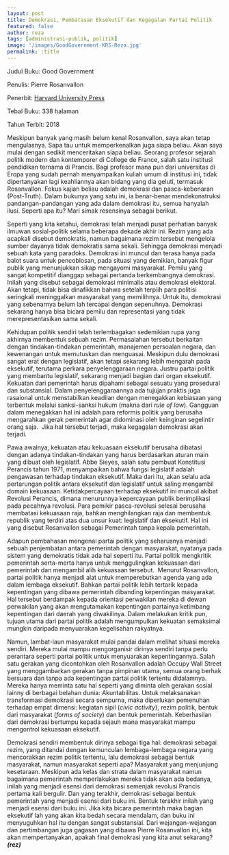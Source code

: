 ```yaml
---
layout: post
title: Demokrasi, Pembatasan Eksekutif dan Kegagalan Partai Politik
featured: false
author: reza
tags: [administrasi-publik, politik]
image: '/images/GoodGovernment-KRS-Reza.jpg'
permalink: :title
---
```


Judul Buku: Good Government

Penulis: Pierre Rosanvallon

Penerbit: [Harvard University Press](http://www.hup.harvard.edu/)

Tebal Buku: 338 halaman

Tahun Terbit: 2018

Meskipun banyak yang masih belum kenal Rosanvallon, saya akan tetap mengulasnya. Sapa tau untuk memperkenalkan juga siapa beliau. Akan saya mulai dengan sedikit menceritakan siapa beliau. Seorang profesor sejarah politik modern dan kontemporer di College de France, salah satu institusi pendidikan ternama di Prancis. Bagi profesor mana pun dari universitas di Eropa yang sudah pernah menyampaikan kuliah umum di institusi ini, tidak dipertanyakan lagi keahliannya akan bidang yang dia geluti, termasuk Rosanvallon. Fokus kajian beliau adalah demokrasi dan pasca-kebenaran (Post-Truth). Dalam bukunya yang satu ini, ia benar-benar mendekonstruksi pandangan-pandangan yang ada dalam demokrasi itu, semua hanyalah ilusi. Seperti apa itu? Mari simak resensinya sebagai berikut.

Seperti yang kita ketahui, demokrasi telah menjadi pusat perhatian banyak ilmuwan sosial-politik selama beberapa dekade akhir ini. Rezim yang ada acapkali disebut demokratis, namun bagaimana rezim tersebut mengelola sumber dayanya tidak demokratis sama sekali. Sehingga demokrasi menjadi sebuah kata yang paradoks. Demokrasi ini muncul dan terasa hanya pada balot suara untuk pencoblosan, pada situasi yang demikian, banyak figur publik yang menunjukkan sikap mengayomi masyarakat. Pemilu yang sangat kompetitif dianggap sebagai pertanda berkembangnya demokrasi. Inilah yang disebut sebagai demokrasi minimalis atau demokrasi elektoral. Akan tetapi, tidak bisa dinafikkan bahwa setelah terpiih para politisi seringkali meninggalkan masyarakat yang memilihnya. Untuk itu, demokrasi yang sebenarnya belum lah tercapai dengan sepenuhnya. Demokrasi sekarang hanya bisa bicara pemilu dan representasi yang tidak merepresentasikan sama sekali.

Kehidupan politik sendiri telah terlembagakan sedemikian rupa yang akhirnya membentuk sebuah rezim. Permasalahan tersebut berkaitan dengan tindakan-tindakan pemerintah, manajemen persoalan negara, dan kewenangan untuk memutuskan dan menguasai. Meskipun dulu demokrasi sangat erat dengan legislatif, akan tetapi sekarang lebih mengarah pada eksekutif, terutama perkara penyelenggaraan negara. Justru partai politik yang membantu legislatif, sekarang menjadi bagian dari organ eksekutif. Kekuatan dari pemerintah harus dipahami sebagai sesuatu yang prosedural dan substansial. Dalam penyelenggaraannya ada tujujan praktis juga rasaional untuk menstabilkan keadilan dengan menegakkan kebiasaan yang terbentuk melalui sanksi-sanksi hukum (makna dari _rule of law_). Gangguan dalam menegakkan hal ini adalah para reformis politik yang berusaha mengarahkan gerak pemerintah agar didominasi oleh keinginan segelintir orang saja.  Jika hal tersebut terjadi, maka kegagalan demokrasi akan terjadi.

Pawa awalnya, kekuatan atau kekuasaan eksekutif berusaha dibatasi dengan adanya tindakan-tindakan yang harus berdasarkan aturan main yang dibuat oleh legislatif. Abbe Sieyes, salah satu pembuat Konstitusi Perancis tahun 1971, menyampaikan bahwa fungsi legislatif adalah pengawasan terhadap tindakan eksekutif. Maka dari itu, akan selalu ada pertarungan politik antara eksekutif dan legislatif untuk saling mengambil domain kekuasaan. Ketidakpercayaan terhadap eksekutif ini muncul akibat Revolusi Perancis, dimana menurunnya kepercayaan publik berimplikasi pada pecahnya revolusi. Para pemikir pasca-revolusi selesai berusaha membatasi kekuasaan raja, bahkan menghilangkan raja dan membentuk republik yang terdiri atas dua unsur kuat: legislatif dan eksekutif. Hal ini yang disebut Rosanvallon sebagai Pemerintah tanpa kepala pemerintah.

Adapun pembahasan mengenai partai politik yang seharusnya menjadi sebuah penjembatan antara pemerintah dengan masyarakat, nyatanya pada sistem yang demokratis tidak ada hal seperti itu. Partai politik mengkritik pemerintah serta-merta hanya untuk menggulingkan kekuasaan dari pemerintah dan mengambil alih kekuasaan tersebut.  Menurut Rosanvallon, partai politik hanya menjadi alat untuk memperebutkan agenda yang ada dalam lembaga eksekutif. Bahkan partai politik lebih tertarik kepada kepentingan yang dibawa pemerintah dibanding kepentingan masyarakat. Hal tersebut berdampak kepada orientasi perwakilan mereka di dewan perwakilan yang akan mengutamakan kepentingan partainya ketimbang kepentingan dari daerah yang diwakilinya. Dalam melakukan kritik pun, tujuan utama dari partai politik adalah mengumpulkan kekuatan semaksimal mungkin daripada menyuarakan kegelisahan rakyatnya.

Namun, lambat-laun masyarakat mulai pandai dalam melihat situasi mereka sendiri. Mereka mulai mampu mengorganisir dirinya sendiri tanpa perlu perantara seperti partai politik untuk menyuarakan kepentingannya. Salah satu gerakan yang dicontohkan oleh Rosanvallon adalah Occupy Wall Street yang menggambarkan gerakan tanpa pimpinan utama, semua orang berhak bersuara dan tanpa ada kepentingan partai politik tertentu didalamnya. Mereka hanya meminta satu hal seperti yang diminta oleh gerakan sosial lainny di berbagai belahan dunia: Akuntabilitas. Untuk melaksanakan transformasi demokrasi secara sempurna, maka diperlukan pemenuhan terhadap empat dimensi: kegiatan sipil (_civic activity_), rezim politik, bentuk dari masyarakat (_forms of society_) dan bentuk pemerintah. Keberhasilan dari demokrasi bertumpu kepada sejauh mana masyarakat mampu mengontrol kekuasaan eksekutif.

Demokrasi sendiri membentuk dirinya sebagai tiga hal: demokrasi sebagai rezim, yang ditandai dengan kemunculan lembaga-lembaga negara yang mencorakkan rezim politik tertentu, lalu demokrasi sebagai bentuk masyarakat, namun masyarakat seperti apa? Masyarakat yang menjunjung kesetaraan. Meskipun ada kelas dan strata dalam masyarakat namun bagaimana pemerintah memperlakukan mereka tidak akan ada bedanya, inilah yang menjadi esensi dari demokrasi semenjak revolusi Prancis pertama kali bergulir. Dan yang terakhir, demokrasi sebagai bentuk pemerintah yang menjadi esensi dari buku ini. Bentuk terakhir inilah yang menjadi esensi dari buku ini. Jika kita bicara pemerintah maka bagian eksekutif lah yang akan kita bedah secara mendalam, dan buku ini menyuguhkan hal itu dengan sangat substansial. Dari wejangan-wejangan dan pertimbangan juga gagasan yang dibawa Pierre Rosanvallon ini, kita akan mempertanyakan, apakah final demokrasi yang kita anut sekarang? **_(rez)_**
